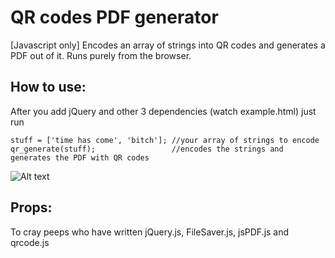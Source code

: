 # QR codes PDF generator

[Javascript only] Encodes an array of strings into QR codes and generates a PDF out of it. Runs purely from the browser.

## How to use:

After you add jQuery and other 3 dependencies (watch example.html) just run

    stuff = ['time has come', 'bitch']; //your array of strings to encode
    qr_generate(stuff);                 //encodes the strings and generates the PDF with QR codes

![Alt text](https://raw.github.com/QuteBits/onScriptogram/master/img/10-01.jpg "QR to PDF Generator")

## Props:
To cray peeps who have written jQuery.js, FileSaver.js, jsPDF.js and qrcode.js
